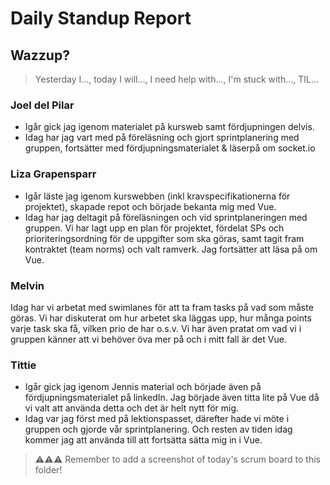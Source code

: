 # Daily Standup Report

## Wazzup?

> Yesterday I…, today I will…, I need help with…, I'm stuck with…, TIL…

### Joel del Pilar

- Igår gick jag igenom materialet på kursweb samt fördjupningen delvis.
- Idag har jag vart med på föreläsning och gjort sprintplanering med gruppen, fortsätter med fördjupningsmaterialet & läserpå om socket.io

### Liza Grapensparr

- Igår läste jag igenom kurswebben (inkl kravspecifikationerna för projektet), skapade repot och började bekanta mig med Vue.
- Idag har jag deltagit på föreläsningen och vid sprintplaneringen med gruppen. Vi har lagt upp en plan för projektet, fördelat SPs och prioriteringsordning för de uppgifter som ska göras, samt tagit fram kontraktet (team norms) och valt ramverk. Jag fortsätter att läsa på om Vue. 

### Melvin

Idag har vi arbetat med swimlanes för att ta fram tasks på vad som måste göras. Vi har diskuterat om hur arbetet ska läggas upp, hur många points varje task ska få, vilken prio de har o.s.v. Vi har även pratat om vad vi i gruppen känner att vi behöver öva mer på och i mitt fall är det Vue.

### Tittie

- Igår gick jag igenom Jennis material och började även på fördjupningsmaterialet på linkedIn. Jag började även titta lite på Vue då vi valt att använda detta och det är helt nytt för mig. 
- Idag var jag först med på lektionspasset, därefter hade vi möte i gruppen och gjorde vår sprintplanering. Och resten av tiden idag kommer jag att använda till att fortsätta sätta mig in i Vue. 

> ⚠️⚠️⚠️ Remember to add a screenshot of today's scrum board to this folder!
